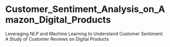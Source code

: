 # Customer_Sentiment_Analysis_on_Amazon_Digital_Products
Leveraging NLP and Machine Learning to Understand Customer Sentiment: A Study of Customer Reviews on Digital Products
